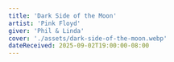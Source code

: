 ```yaml
---
title: 'Dark Side of the Moon'
artist: 'Pink Floyd'
giver: 'Phil & Linda'
cover: './assets/dark-side-of-the-moon.webp'
dateReceived: 2025-09-02T19:00:00-08:00
---
```

